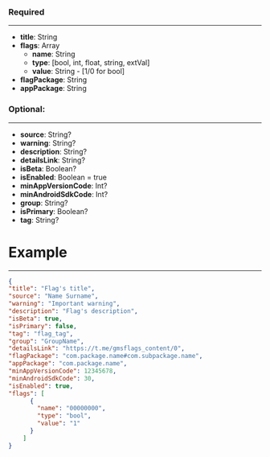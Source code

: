 
### Required
---
- **title**: String
- **flags**: Array
    - **name**: String
    - **type**: [bool, int, float, string, extVal]
    - **value**: String - [1/0 for bool]
- **flagPackage**: String
- **appPackage**: String

### Optional:
---
- **source**: String?
- **warning**: String? 
- **description**: String? 
- **detailsLink**: String?
- **isBeta**: Boolean? 
- **isEnabled**: Boolean = true 
- **minAppVersionCode**: Int?
- **minAndroidSdkCode**: Int?
- **group**: String?
- **isPrimary**: Boolean? 
- **tag**: String?

# Example
---
```json
{  
"title": "Flag's title",  
"source": "Name Surname",  
"warning": "Important warning",  
"description": "Flag's description",  
"isBeta": true,
"isPrimary": false,
"tag": "flag_tag",
"group": "GroupName",
"detailsLink": "https://t.me/gmsflags_content/0",  
"flagPackage": "com.package.name#com.subpackage.name",  
"appPackage": "com.package.name",  
"minAppVersionCode": 12345678,  
"minAndroidSdkCode": 30,  
"isEnabled": true,  
"flags": [  
	  {  
	    "name": "00000000",  
	    "type": "bool",  
	    "value": "1"  
	  } 
	]
}
```
